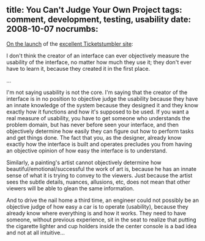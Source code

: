 title: You Can't Judge Your Own Project
tags: comment, development, testing, usability
date: 2008-10-07
nocrumbs:
---
<a href="http://news.ycombinator.com/item?id=268447">On the launch</a> of the <a href="http://ticketstumbler.com">excellent Ticketstumbler site</a>:

I don't think the creator of an interface can ever objectively measure the usability of the interface, no matter how much they use it; they don't ever have to learn it, because they created it in the first place.

...

I'm not saying usability is not the core.  I'm saying that the creator of the interface is in no position to objective judge the usability because they have an innate knowledge of the system because they designed it and they know exactly how it functions and how it's supposed to be used. If you want a real measure of usability, you have to get someone who understands the problem domain, but has never before seen your interface, and then objectively determine how easily they can figure out how to perform tasks and get things done. The fact that you, as the designer, already know exactly how the interface is built and operates precludes you from having an objective opinion of how easy the interface is to understand.

Similarly, a painting's artist cannot objectively determine how beautiful/emotional/successful the work of art is, because he has an innate sense of what it is trying to convey to the viewers. Just because the artist sees the subtle details, nuances, allusions, etc, does not mean that other viewers will be able to glean the same information.

And to drive the nail home a third time, an engineer could not possibly be an objective judge of how easy a car is to operate (usability), because they already know where everything is and how it works. They need to have someone, without previous experience, sit in the seat to realize that putting the cigarette lighter and cup holders inside the center console is a bad idea and not at all intuitive...
